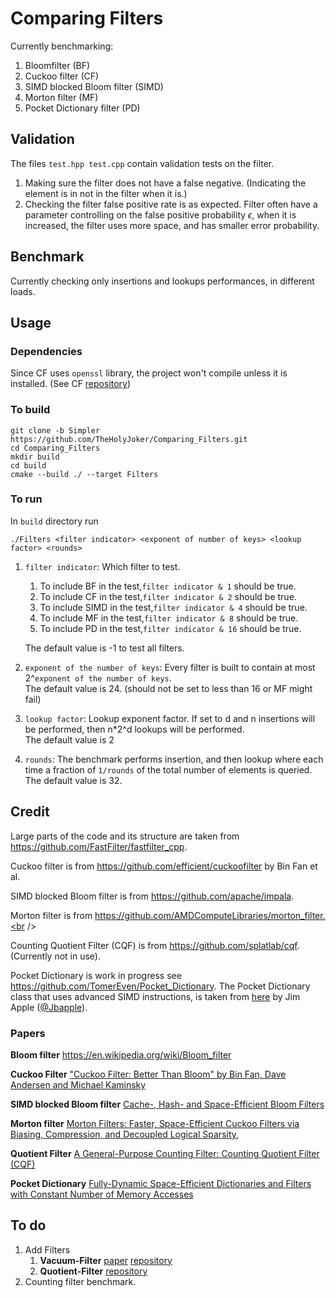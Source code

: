# Comparing Filters
Currently benchmarking:
1. Bloomfilter (BF)
2. Cuckoo filter (CF)
3. SIMD blocked Bloom filter (SIMD) 
4. Morton filter (MF)
5. Pocket Dictionary filter (PD)

## Validation
  The files `test.hpp test.cpp` contain validation tests on the filter.
  1. Making sure the filter does not have a false negative. (Indicating the element is in not in the filter when it is.)
  2. Checking the filter false positive rate is as expected. 
  Filter often have a parameter controlling on the false positive probability $\epsilon$, when it is increased, the filter uses more space, and has smaller error probability.  
  
 ## Benchmark
 Currently checking only insertions and lookups performances, in different loads. 
 
 ## Usage
 
 ### Dependencies
 Since CF uses `openssl` library, the project won't compile unless it is installed. (See CF [repository](https://github.com/efficient/cuckoofilter))


 ### To build
 ```
 git clone -b Simpler https://github.com/TheHolyJoker/Comparing_Filters.git
 cd Comparing_Filters
 mkdir build
 cd build
 cmake --build ./ --target Filters
 ```
 ### To run
 In `build` directory run
 
 ```
 ./Filters <filter indicator> <exponent of number of keys> <lookup factor> <rounds>
 ```
 1. `filter indicator`: Which filter to test. 
    1. To include BF in the test,`filter indicator & 1` should be true.
    2. To include CF in the test,`filter indicator & 2` should be true.
    3. To include SIMD in the test,`filter indicator & 4` should be true.
    4. To include MF in the test,`filter indicator & 8` should be true.
    5. To include PD in the test,`filter indicator & 16` should be true.
    
    The default value is -1 to test all filters.
 2. `exponent of the number of keys`: Every filter is built to contain at most 2^`exponent of the number of keys`.<br> 
 The default value is 24. (should not be set to less than 16 or MF might fail)
 3. `lookup factor`: Lookup exponent factor. If set to d and n insertions will be performed, then n*2^d lookups will be performed. <br>
 The default value is 2
 4. `rounds`: The benchmark performs insertion, and then lookup where each time a fraction of `1/rounds` of the total number of elements is queried. <br>
  The default value is 32.
 
 ## Credit
 Large parts of the code and its structure are taken from https://github.com/FastFilter/fastfilter_cpp.
 
 Cuckoo filter is from https://github.com/efficient/cuckoofilter by Bin Fan et al. <br />
 
 SIMD blocked Bloom filter is from https://github.com/apache/impala. <br />
 
 Morton filter is from https://github.com/AMDComputeLibraries/morton_filter.<br />
 
 Counting Quotient Filter (CQF) is from https://github.com/splatlab/cqf. (Currently not in use). <br />
 
 Pocket Dictionary is work in progress see https://github.com/TomerEven/Pocket_Dictionary.
 The Pocket Dictionary class that uses advanced SIMD instructions, is taken from [here](https://github.com/jbapple/cuckoofilter/tree/crates/src) by Jim Apple ([@Jbapple](https://github.com/jbapple)).
 
 ### Papers
 **Bloom filter** https://en.wikipedia.org/wiki/Bloom_filter
 
 **Cuckoo Filter**
 ["Cuckoo Filter: Better Than Bloom" by Bin Fan, Dave Andersen and Michael Kaminsky](https://www.cs.cmu.edu/~dga/papers/cuckoo-conext2014.pdf)

**SIMD blocked Bloom filter**
[Cache-, Hash- and Space-Efficient Bloom Filters](https://algo2.iti.kit.edu/singler/publications/cacheefficientbloomfilters-wea2007.pdf)

**Morton filter** [Morton Filters: Faster, Space-Efficient Cuckoo Filters via
Biasing, Compression, and Decoupled Logical Sparsity](https://www.vldb.org/pvldb/vol11/p1041-breslow.pdf), 

**Quotient Filter** [A General-Purpose Counting Filter: Counting Quotient Filter (CQF)](https://www3.cs.stonybrook.edu/~ppandey/files/p775-pandey.pdf)

**Pocket Dictionary** [Fully-Dynamic Space-Efficient Dictionaries and Filters with
Constant Number of Memory Accesses](https://arxiv.org/pdf/1911.05060.pdf)
 
 
 ## To do
1. Add Filters
    1. **Vacuum-Filter** [paper](http://www.vldb.org/pvldb/vol13/p197-wang.pdf) [repository](https://github.com/wuwuz/Vacuum-Filter)
    2. **Quotient-Filter** [repository](https://github.com/splatlab/cqf)
2. Counting filter benchmark. 
